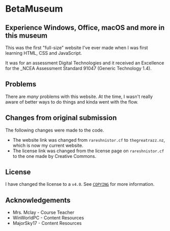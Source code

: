 # BetaMuseum
## Experience Windows, Office, macOS and more in this museum
This was the first "full-size" website I've ever made when I was first learning HTML, CSS and JavaScript.

It was for an assessment Digital Technologies and it received an Excellence for the _NCEA Assessment Standard 91047 (Generic Technology 1.4).

## Problems
There are *many* problems with this website. At the time, I wasn't really aware of better ways to do things and kinda went with the flow.

## Changes from original submission
The following changes were made to the code.
* The website link was changed from `rareshnistor.cf` to `thegreatrazz.nz`, which is now my current website.
* The license link was changed from the license page on `rareshnistor.cf` to the one made by Creative Commons.

## License
I have changed the license to a `v4.0`. See [`COPYING`](COPYING) for more information.

## Acknowledgements
* Mrs. Mclay - Course Teacher
* WinWorldPC - Content Resources
* MajorSky17 - Content Resources